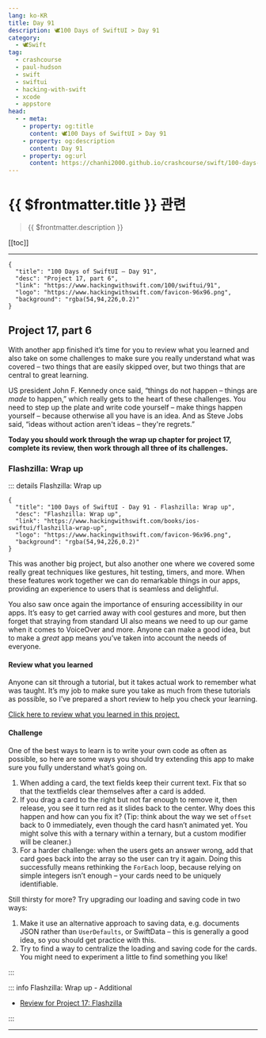 ```yaml
---
lang: ko-KR
title: Day 91
description: 🕊️100 Days of SwiftUI > Day 91
category:
  - 🕊️Swift
tag: 
  - crashcourse
  - paul-hudson
  - swift
  - swiftui
  - hacking-with-swift
  - xcode
  - appstore
head:
  - - meta:
    - property: og:title
      content: 🕊️100 Days of SwiftUI > Day 91
    - property: og:description
      content: Day 91
    - property: og:url
      content: https://chanhi2000.github.io/crashcourse/swift/100-days-of-swiftui/91.html
---
```


# {{ $frontmatter.title }} 관련

> {{ $frontmatter.description }}

[[toc]]

---

```component VPCard
{
  "title": "100 Days of SwiftUI – Day 91",
  "desc": "Project 17, part 6",
  "link": "https://www.hackingwithswift.com/100/swiftui/91",
  "logo": "https://www.hackingwithswift.com/favicon-96x96.png",
  "background": "rgba(54,94,226,0.2)"
}
```

## Project 17, part 6

With another app finished it’s time for you to review what you learned and also take on some challenges to make sure you really understand what was covered – two things that are easily skipped over, but two things that are central to great learning.

US president John F. Kennedy once said, “things do not happen – things are _made_ to happen,” which really gets to the heart of these challenges. You need to step up the plate and write code yourself – make things happen yourself – because otherwise all you have is an idea. And as Steve Jobs said, “ideas without action aren't ideas – they're regrets.”

__Today you should work through the wrap up chapter for project 17, complete its review, then work through all three of its challenges.__

### Flashzilla: Wrap up

::: details Flashzilla: Wrap up

```component VPCard
{
  "title": "100 Days of SwiftUI - Day 91 - Flashzilla: Wrap up",
  "desc": "Flashzilla: Wrap up",
  "link": "https://www.hackingwithswift.com/books/ios-swiftui/flashzilla-wrap-up",
  "logo": "https://www.hackingwithswift.com/favicon-96x96.png",
  "background": "rgba(54,94,226,0.2)"
}
```

This was another big project, but also another one where we covered some really great techniques like gestures, hit testing, timers, and more. When these features work together we can do remarkable things in our apps, providing an experience to users that is seamless and delightful.

You also saw once again the importance of ensuring accessibility in our apps. It’s easy to get carried away with cool gestures and more, but then forget that straying from standard UI also means we need to up our game when it comes to VoiceOver and more. Anyone can make a good idea, but to make a _great_ app means you’ve taken into account the needs of everyone.

#### Review what you learned

Anyone can sit through a tutorial, but it takes actual work to remember what was taught. It’s my job to make sure you take as much from these tutorials as possible, so I’ve prepared a short review to help you check your learning.

[Click here to review what you learned in this project.][flashzilla]

#### Challenge

One of the best ways to learn is to write your own code as often as possible, so here are some ways you should try extending this app to make sure you fully understand what’s going on.

1. When adding a card, the text fields keep their current text. Fix that so that the textfields clear themselves after a card is added.
2. If you drag a card to the right but not far enough to remove it, then release, you see it turn red as it slides back to the center. Why does this happen and how can you fix it? (Tip: think about the way we set `offset` back to 0 immediately, even though the card hasn’t animated yet. You might solve this with a ternary within a ternary, but a custom modifier will be cleaner.)
3. For a harder challenge: when the users gets an answer wrong, add that card goes back into the array so the user can try it again. Doing this successfully means rethinking the `ForEach` loop, because relying on simple integers isn’t enough – your cards need to be uniquely identifiable.

Still thirsty for more? Try upgrading our loading and saving code in two ways:

1. Make it use an alternative approach to saving data, e.g. documents JSON rather than `UserDefaults`, or SwiftData – this is generally a good idea, so you should get practice with this.
2. Try to find a way to centralize the loading and saving code for the cards. You might need to experiment a little to find something you like!

:::

::: info Flashzilla: Wrap up - Additional

- [Review for Project 17: Flashzilla][flashzilla]

:::

---

<TagLinks />

[flashzilla]: https://www.hackingwithswift.com/review/ios-swiftui/flashzilla